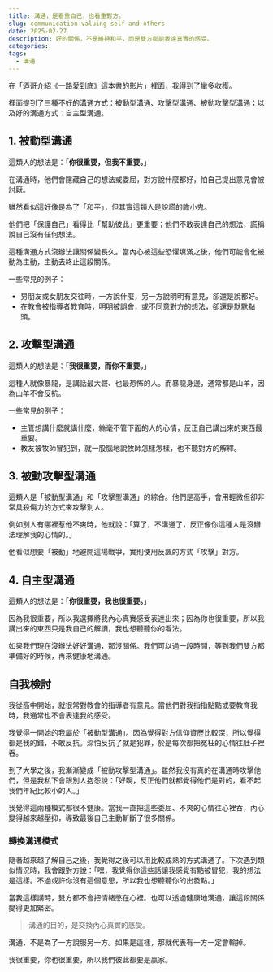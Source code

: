 ```yaml
---
title: 溝通，是看重自己，也看重對方。
slug: communication-valuing-self-and-others
date: 2025-02-27
description: 好的關係，不是維持和平，而是雙方都能表達真實的感受。
categories:
tags:
  - 溝通
---
```


在「[迺哥介紹《一路愛到底》這本書的影片](https://www.youtube.com/watch?v=QR3BM08UZug&list=PL_pF-4agdBRMQ2IyFbR-zbPyFaaWcMLEa&index=6)」裡面，我得到了蠻多收穫。

裡面提到了三種不好的溝通方式：被動型溝通、攻擊型溝通、被動攻擊型溝通；以及好的溝通方式：自主型溝通。

## 1. 被動型溝通

這類人的想法是：「**你很重要，但我不重要。**」

在溝通時，他們會隱藏自己的想法或委屈，對方說什麼都好，怕自己提出意見會被討厭。

雖然看似這好像是為了「和平」，但其實這類人是說謊的膽小鬼。

他們把「保護自己」看得比「幫助彼此」更重要；他們不敢表達自己的想法，謊稱說自己沒有任何想法。

這種溝通方式沒辦法讓關係變長久。當內心被這些恐懼填滿之後，他們可能會化被動為主動，主動去終止這段關係。

一些常見的例子：

- 男朋友或女朋友交往時，一方說什麼，另一方說明明有意見，卻還是說都好。
- 在教會被指導者教育時，明明被誤會，或不同意對方的想法，卻還是默默點頭。

## 2. 攻擊型溝通

這類人的想法是：「**我很重要，而你不重要。**」

這種人就像暴龍，是講話最大聲、也最恐怖的人。而暴龍身邊，通常都是山羊，因為山羊不會反抗。

一些常見的例子：

- 主管想講什麼就講什麼，絲毫不管下面的人的心情，反正自己講出來的東西最重要。
- 教友被牧師冒犯到，就一股腦地說牧師怎樣怎樣，也不聽對方的解釋。

## 3. 被動攻擊型溝通

這類人是「被動型溝通」和「攻擊型溝通」的綜合。他們是高手，會用輕微但卻非常具殺傷力的方式來攻擊別人。

例如別人有哪裡惹他不爽時，他就說：「算了，不溝通了，反正像你這種人是沒辦法理解我的心情的。」

他看似想要「被動」地避開這場戰爭，實則使用反諷的方式「攻擊」對方。

## 4. 自主型溝通

這類人的想法是：「**你很重要，我也很重要。**」

因為我很重要，所以我選擇將我內心真實感受表達出來；因為你也很重要，所以我講出來的東西只是我自己的解讀，我也想聽聽你的看法。

如果我們現在沒辦法好好溝通，那沒關係。我們可以過一段時間，等到我們雙方都準備好的時候，再來健康地溝通。

## 自我檢討

我從高中開始，就很常對教會的指導者有意見。當他們對我指指點點或要教育我時，我通常也不會表達我的感受。

我覺得一開始的我屬於「被動型溝通」。因為覺得對方信仰資歷比較深，所以覺得都是我的錯，不敢反抗。深怕反抗了就是犯罪，於是每次都把冤枉的心情往肚子裡吞。

到了大學之後，我漸漸變成「被動攻擊型溝通」。雖然我沒有真的在溝通時攻擊他們，但是我私下會跟別人抱怨說：「好啊，反正他們就都覺得他們是對的，看不起我們年紀比較小的人。」

我覺得這兩種模式都很不健康。當我一直把這些委屈、不爽的心情往心裡吞，內心變得越來越壓抑，導致最後自己主動斬斷了很多關係。

### 轉換溝通模式

隨著越來越了解自己之後，我覺得之後可以用比較成熟的方式溝通了。下次遇到類似情況時，我會跟對方說：「嘿，我覺得你這些話讓我感覺有點被冒犯，我的想法是這樣。不過或許你沒有這個意思，所以我也想聽聽你的出發點。」

當我這樣講時，雙方都不會把情緒憋在心裡。也可以透過健康地溝通，讓這段關係變得更加緊密。

> 溝通的目的，是交換內心真實的感受。

溝通，不是為了一方說服另一方。如果是這樣，那就代表有一方一定會輸掉。

我很重要，你也很重要，所以我們彼此都要是贏家。
